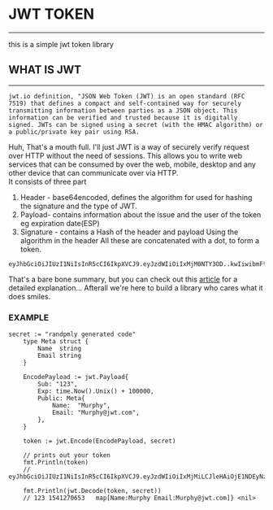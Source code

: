# JWT TOKEN 

-----
this is a simple jwt token library

## WHAT IS JWT

-----
```
jwt.io definition, "JSON Web Token (JWT) is an open standard (RFC 7519) that defines a compact and self-contained way for securely transmitting information between parties as a JSON object. This information can be verified and trusted because it is digitally signed. JWTs can be signed using a secret (with the HMAC algorithm) or a public/private key pair using RSA. 
```

Huh, That's a mouth full. I'll just JWT is a way of securely verify request over HTTP without the need of sessions. This allows you to write web services that can be consumed by over the web, mobile, desktop and any other device that can communicate over via HTTP.  
It consists of three part
1. Header - base64encoded, defines the algorithm for used for hashing the signature and the type of JWT.
1. Payload- contains information about the issue and the user of the token eg expiration date(ESP)
1. Signature - contains a Hash of the header and payload Using the algorithm in the header
All these are concatenated with a dot, to form a token. 

```
eyJhbGciOiJIUzI1NiIsInR5cCI6IkpXVCJ9.eyJzdWIiOiIxMjM0NTY3OD..kwIiwibmFtZSI6IkpvaG4gRG9lIiwiYWRtaW4iOnRydWV9.TJVA95Or..M7E2cBab30RMHrHDcEfxjoYZgeFONFh7HgQ
 ```

That's a bare bone summary, but you can check out this [article](https://medium.com/vandium-software/5-easy-steps-to-understanding-json-web-tokens-jwt-1164c0adfcec) for a detailed explanation... Afterall we're here to build a library who cares what it does smiles.

### EXAMPLE

```
secret := "randpmly generated code"
	type Meta struct {
		Name  string
		Email string
	}

	EncodePayload := jwt.Payload{
		Sub: "123",
		Exp: time.Now().Unix() + 100000,
		Public: Meta{
			Name:  "Murphy",
			Email: "Murphy@jwt.com",
		},
	}

	token := jwt.Encode(EncodePayload, secret)

	// prints out your token
	fmt.Println(token)
	// eyJhbGciOiJIUzI1NiIsInR5cCI6IkpXVCJ9.eyJzdWIiOiIxMjMiLCJleHAiOjE1NDEyNzAyNzAsInB1YmxpYyI6eyJOYW1lIjoiTXVycGh5IiwiRW1haWwiOiJNdXJwaHlAand0LmNvbSJ9fQ==.dkzber79rM7gubpPCaAkjz0gFjxndbMCk6zQWrswkzE=

	fmt.Println(jwt.Decode(token, secret))
	// 123 1541270653   map[Name:Murphy Email:Murphy@jwt.com]} <nil>
```